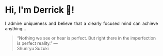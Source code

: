 # Hi, I'm Derrick 👋!
<p align="justify">I admire uniqueness and believe that a clearly focused mind can achieve anything...</p> 
<!-- #quote-start -->
<blockquote>&ldquo;Nothing we see or hear is perfect. But right there in the imperfection is perfect reality.&rdquo; &mdash; <footer>Shunryu Suzuki</footer></blockquote>
<!-- #quote-end -->
